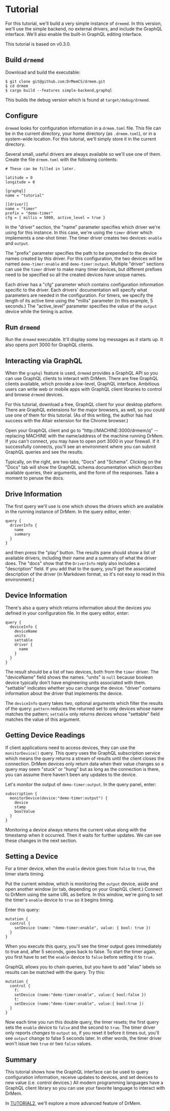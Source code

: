 # Tutorial

For this tutorial, we'll build a very simple instance of `drmemd`. In
this version, we'll use the simple backend, no external drivers, and
include the GraphQL interface. We'll also enable the built-in GraphQL
editing interface.

This tutorial is based on v0.3.0.

## Build `drmemd`

Download and build the executable:

```
$ git clone git@github.com:DrMemCS/drmem.git
$ cd drmem
$ cargo build --features simple-backend,graphql
```

This builds the debug version which is found at `target/debug/drmemd`.

## Configure

`drmemd` looks for configuration information in a `drmem.toml`
file. This file can be in the current directory, your home directory
(as `.drmem.toml`), or in a system-wide location. For this tutorial,
we'll simply store it in the current directory.

Several small, useful drivers are always available so we'll use one of
them. Create the file `drmem.toml` with the following contents:

```
# These can be filled in later.

latitude = 0
longitude = 0

[graphql]
name = "tutorial"

[[driver]]
name = "timer"
prefix = "demo-timer"
cfg = { millis = 5000, active_level = true }
```

In the "driver" section, the "name" parameter specifies which driver
we're using for this instance. In this case, we're using the `timer`
driver which implememts a one-shot timer. The timer driver creates two
devices: `enable` and `output`.

The "prefix" parameter specifies the path to be prepended to the
device names created by this driver. For this configuration, the two
devices will be named `demo-timer:enable` and `demo-timer:output`.
Multiple "driver" sections can use the `timer` driver to make many
timer devices, but different prefixes need to be specified so all the
created devices have unique names.

Each driver has a "cfg" parameter which contains configuration
information specific to the driver. Each drivers' documentation will
specify what parameters are needed in the configuration. For timers,
we specify the length of its active time using the "millis" parameter
(in this example, 5 seconds.) The "active_level" parameter specifies
the value of the `output` device while the timing is active.

## Run `drmemd`

Run the `drmemd` executable. It'll display some log messages as it
starts up. It also opens port 3000 for GraphQL clients.

## Interacting via GraphQL

When the `graphql` feature is used, `drmemd` provides a GraphQL API so
you can use GraphQL clients to interact with DrMem. There are free
GraphQL clients available, which provide a low-level, GraphQL
interface. Ambitious users can write web or mobile apps with GraphQL
client libraries to control and browse `drmemd` devices.

For this tutorial, download a free, GraphQL client for your desktop
platform. There are GraphQL extensions for the major browsers, as
well, so you could use one of them for this tutorial. (As of this
writing, the author has had success with the Altair extension for the
Chrome browser.)

Open your GraphQL client and go to "http://MACHINE:3000/drmem/q" --
replacing MACHINE with the name/address of the machine running
DrMem. If you can't connect, you may have to open port 3000 in your
firewall. If it successfully connects, you'll see an environment where
you can submit GraphQL queries and see the results.

Typically, on the right, are two tabs, "Docs" and "Schema". Clicking
on the "Docs" tab will show the GraphQL schema documentation which
describes available queries, their arguments, and the form of the
responses. Take a moment to peruse the docs.

## Drive Information

The first query we'll use is one which shows the drivers which are
available in the running instance of DrMem. In the query editor,
enter:

```
query {
  driverInfo {
    name
    summary
  }
}
```

and then press the "play" button. The results pane should show a list
of available drivers, including their name and a summary of what the
driver does. The "docs" show that the `DriverInfo` reply also includes
a "description" field. If you add that to the query, you'll get the
associated description of the driver (in Markdown format, so it's not
easy to read in this environment.)

## Device Information

There's also a query which returns information about the devices you
defined in your configuration file. In the query editor, enter:

```
query {
  deviceInfo {
    deviceName
    units
    settable
    driver {
      name
    }
  }
}
```

The result should be a list of two devices, both from the `timer`
driver. The "deviceName" field shows the names. "units" is `null`
because boolean device typically don't have engineering units
associated with them. "settable" indicates whether you can change the
device. "driver" contains information about the driver that implements
the device.

The `deviceInfo` query takes two, optional arguments which filter the
results of the query: `pattern` reduces the returned set to only
devices whose name matches the pattern; `settable` only returns
devices whose "settable" field matches the value of this argument.

## Getting Device Readings

If client applications need to access devices, they can use the
`monitorDevice()` query. This query uses the GraphQL subscription
service which means the query returns a stream of results until the
client closes the connection. DrMem devices only return data when
their value changes so a query may seem "stuck" or "hung" but as long
as the connection is there, you can assume there haven't been any
updates to the device.

Let's monitor the output of `demo-timer:output`. In the query panel,
enter:

```
subscription {
  monitorDevice(device:"demo-timer:output") {
    device
    stamp
    boolValue
  }
}
```

Monitoring a device always returns the current value along with the
timestamp when it occurred. Then it waits for further updates. We can
see these changes in the next section.

## Setting a Device

For a timer device, when the `enable` device goes from `false` to
`true`, the timer starts timing.

Put the current window, which is monitoring the `output` device, aside
and open another window (or tab, depending on your GraphQL client.)
Connect to DrMem using the same URL as before. In this window, we're
going to set the timer's `enable` device to `true` so it begins timing.

Enter this query:

```
mutation {
  control {
    setDevice (name: "demo-timer:enable", value: { bool: true })
  }
}
```

When you execute this query, you'll see the timer output goes
immediately to true and, after 5 seconds, goes back to false. To start
the timer again, you first have to set the `enable` device to `false`
before setting it to `true`.

GraphQL allows you to chain queries, but you have to add "alias"
labels so results can be matched with the query. Try this:

```
mutation {
  control {
    f:
    setDevice (name:"demo-timer:enable", value:{ bool:false })
    t:
    setDevice (name:"demo-timer:enable", value:{ bool:true })
  }
}
```

Now each time you run this double query, the timer resets; the first
query sets the `enable` device to `false` and the second to `true`.
The timer driver only reports *changes* to `output` so, if you reset
it before it times out, you'll see `output` change to false 5 seconds
later. In other words, the timer driver won't issue two `true` or two
`false` values.

## Summary

This tutorial shows how the GraphQL interface can be used to query
configuration information, receive updates to devices, and set devices
to new value (i.e. control devices.) All modern programming languages
have a GraphQL client library so you can use your favorite language to
interact with DrMem.

In [TUTORIAL2](TUTORIAL2.md), we'll explore a more advanced feature of
DrMem.
